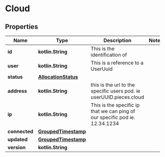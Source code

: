 
# Cloud

## Properties
Name | Type | Description | Notes
------------ | ------------- | ------------- | -------------
**id** | **kotlin.String** | This is the identification of  | 
**user** | **kotlin.String** | This is a reference to a UserUuid | 
**status** | [**AllocationStatus**](AllocationStatus.md) |  | 
**address** | **kotlin.String** | this is the url to the specific users pod. ie userUUID.pieces.cloud | 
**ip** | **kotlin.String** | This is the specific ip that we can ping of our specific pod ie. 12.34.1234  | 
**connected** | [**GroupedTimestamp**](GroupedTimestamp.md) |  | 
**updated** | [**GroupedTimestamp**](GroupedTimestamp.md) |  | 
**version** | **kotlin.String** |  | 



